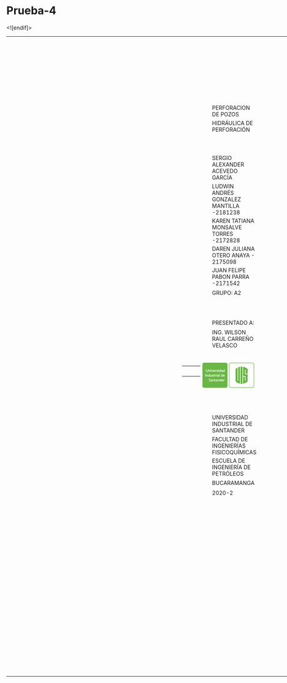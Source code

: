 # Prueba-4

<html xmlns:v="urn:schemas-microsoft-com:vml"
xmlns:o="urn:schemas-microsoft-com:office:office"
xmlns:x="urn:schemas-microsoft-com:office:excel"
xmlns="http://www.w3.org/TR/REC-html40">

<head>
<meta http-equiv=Content-Type content="text/html; charset=windows-1252">
<meta name=ProgId content=Excel.Sheet>
<meta name=Generator content="Microsoft Excel 15">
<link id=Main-File rel=Main-File href="../HIDRÁULICA%20DE%20PERFORACIÓN%20.htm">
<link rel=File-List href=filelist.xml>
<!--[if !mso]>
<style>
v\:* {behavior:url(#default#VML);}
o\:* {behavior:url(#default#VML);}
x\:* {behavior:url(#default#VML);}
.shape {behavior:url(#default#VML);}
</style>
<![endif]-->
<title>Taller Hidráulica de Pozos</title>
<link rel=Stylesheet href=stylesheet.css>
<style>
<!--table
	{mso-displayed-decimal-separator:"\,";
	mso-displayed-thousand-separator:"\.";}
@page
	{margin:.75in .7in .75in .7in;
	mso-header-margin:.3in;
	mso-footer-margin:.3in;}
-->
</style>
<![if !supportTabStrip]><script language="JavaScript">
<!--
function fnUpdateTabs()
 {
  if (parent.window.g_iIEVer>=4) {
   if (parent.document.readyState=="complete"
    && parent.frames['frTabs'].document.readyState=="complete")
   parent.fnSetActiveSheet(0);
  else
   window.setTimeout("fnUpdateTabs();",150);
 }
}

if (window.name!="frSheet")
 window.location.replace("../HIDRÁULICA%20DE%20PERFORACIÓN%20.htm");
else
 fnUpdateTabs();
//-->
</script>
<![endif]>
</head>

<body link="#1155CC" vlink="#1155CC">

<table border=0 cellpadding=0 cellspacing=0 width=960 style='border-collapse:
 collapse;table-layout:fixed;width:720pt'>
 <col width=80 span=12 style='width:60pt'>
 <tr height=17 style='height:12.75pt'>
  <td height=17 width=80 style='height:12.75pt;width:60pt'></td>
  <td width=80 style='width:60pt'></td>
  <td width=80 style='width:60pt'></td>
  <td width=80 style='width:60pt'></td>
  <td width=80 style='width:60pt'></td>
  <td width=80 style='width:60pt'></td>
  <td width=80 style='width:60pt'></td>
  <td width=80 style='width:60pt'></td>
  <td width=80 style='width:60pt'></td>
  <td width=80 style='width:60pt'></td>
  <td width=80 style='width:60pt'></td>
  <td width=80 style='width:60pt'></td>
 </tr>
 <tr height=21 style='mso-height-source:userset;height:15.75pt'>
  <td height=21 colspan=12 style='height:15.75pt;mso-ignore:colspan'></td>
 </tr>
 <tr height=21 style='mso-height-source:userset;height:15.75pt'>
  <td height=21 colspan=3 style='height:15.75pt;mso-ignore:colspan'></td>
  <td></td>
  <td></td>
  <td></td>
  <td class=xl123></td>
  <td class=xl123></td>
  <td class=xl123></td>
  <td class=xl123></td>
  <td class=xl123></td>
  <td></td>
 </tr>
 <tr height=21 style='mso-height-source:userset;height:15.75pt'>
  <td height=21 colspan=3 style='height:15.75pt;mso-ignore:colspan'></td>
  <td></td>
  <td></td>
  <td></td>
  <td></td>
  <td></td>
  <td></td>
  <td></td>
  <td></td>
  <td></td>
 </tr>
 <tr height=17 style='mso-height-source:userset;height:12.75pt'>
  <td height=17 colspan=3 style='height:12.75pt;mso-ignore:colspan'></td>
  <td></td>
  <td></td>
  <td></td>
  <td></td>
  <td></td>
  <td></td>
  <td></td>
  <td></td>
  <td></td>
 </tr>
 <tr height=21 style='mso-height-source:userset;height:15.75pt'>
  <td height=21 colspan=3 style='height:15.75pt;mso-ignore:colspan'></td>
  <td></td>
  <td></td>
  <td></td>
  <td></td>
  <td></td>
  <td></td>
  <td></td>
  <td></td>
  <td></td>
 </tr>
 <tr height=21 style='mso-height-source:userset;height:15.75pt'>
  <td height=21 colspan=3 style='height:15.75pt;mso-ignore:colspan'></td>
  <td></td>
  <td></td>
  <td></td>
  <td></td>
  <td class=xl126></td>
  <td></td>
  <td></td>
  <td></td>
  <td></td>
 </tr>
 <tr height=21 style='mso-height-source:userset;height:15.75pt'>
  <td height=21 colspan=3 style='height:15.75pt;mso-ignore:colspan'></td>
  <td></td>
  <td></td>
  <td></td>
  <td></td>
  <td class=xl127>PERFORACION DE POZOS</td>
  <td></td>
  <td></td>
  <td></td>
  <td></td>
 </tr>
 <tr height=17 style='mso-height-source:userset;height:12.75pt'>
  <td height=17 colspan=3 style='height:12.75pt;mso-ignore:colspan'></td>
  <td></td>
  <td></td>
  <td></td>
  <td></td>
  <td class=xl127>HIDRÁULICA DE PERFORACIÓN</td>
  <td></td>
  <td></td>
  <td></td>
  <td></td>
 </tr>
 <tr height=21 style='mso-height-source:userset;height:15.75pt'>
  <td height=21 colspan=3 style='height:15.75pt;mso-ignore:colspan'></td>
  <td></td>
  <td></td>
  <td></td>
  <td></td>
  <td class=xl128></td>
  <td></td>
  <td></td>
  <td></td>
  <td></td>
 </tr>
 <tr height=21 style='mso-height-source:userset;height:15.75pt'>
  <td height=21 colspan=3 style='height:15.75pt;mso-ignore:colspan'></td>
  <td></td>
  <td></td>
  <td></td>
  <td></td>
  <td class=xl128></td>
  <td></td>
  <td></td>
  <td></td>
  <td></td>
 </tr>
 <tr height=21 style='mso-height-source:userset;height:15.75pt'>
  <td height=21 colspan=3 style='height:15.75pt;mso-ignore:colspan'></td>
  <td></td>
  <td></td>
  <td></td>
  <td></td>
  <td class=xl127>SERGIO ALEXANDER ACEVEDO GARCÍA</td>
  <td></td>
  <td></td>
  <td></td>
  <td></td>
 </tr>
 <tr height=21 style='mso-height-source:userset;height:15.75pt'>
  <td height=21 colspan=3 style='height:15.75pt;mso-ignore:colspan'></td>
  <td></td>
  <td></td>
  <td></td>
  <td></td>
  <td class=xl127>LUDWIN ANDRÉS GONZALEZ MANTILLA -2181238</td>
  <td></td>
  <td></td>
  <td></td>
  <td></td>
 </tr>
 <tr height=21 style='mso-height-source:userset;height:15.75pt'>
  <td height=21 colspan=3 style='height:15.75pt;mso-ignore:colspan'></td>
  <td></td>
  <td></td>
  <td></td>
  <td></td>
  <td class=xl127>KAREN TATIANA MONSALVE TORRES -2172828</td>
  <td></td>
  <td></td>
  <td></td>
  <td></td>
 </tr>
 <tr height=21 style='mso-height-source:userset;height:15.75pt'>
  <td height=21 colspan=3 style='height:15.75pt;mso-ignore:colspan'></td>
  <td></td>
  <td></td>
  <td></td>
  <td></td>
  <td class=xl127>DAREN JULIANA OTERO ANAYA - 2175098</td>
  <td></td>
  <td></td>
  <td></td>
  <td></td>
 </tr>
 <tr height=21 style='mso-height-source:userset;height:15.75pt'>
  <td height=21 colspan=3 style='height:15.75pt;mso-ignore:colspan'></td>
  <td></td>
  <td></td>
  <td></td>
  <td></td>
  <td class=xl127>JUAN FELIPE PABON PARRA -2171542</td>
  <td></td>
  <td></td>
  <td></td>
  <td></td>
 </tr>
 <tr height=21 style='mso-height-source:userset;height:15.75pt'>
  <td height=21 colspan=3 style='height:15.75pt;mso-ignore:colspan'></td>
  <td></td>
  <td></td>
  <td></td>
  <td></td>
  <td class=xl127>GRUPO: A2</td>
  <td></td>
  <td></td>
  <td></td>
  <td></td>
 </tr>
 <tr height=21 style='mso-height-source:userset;height:15.75pt'>
  <td height=21 style='height:15.75pt'></td>
  <td></td>
  <td></td>
  <td></td>
  <td></td>
  <td></td>
  <td></td>
  <td class=xl127></td>
  <td></td>
  <td></td>
  <td></td>
  <td></td>
 </tr>
 <tr height=21 style='mso-height-source:userset;height:15.75pt'>
  <td height=21 colspan=3 style='height:15.75pt;mso-ignore:colspan'></td>
  <td></td>
  <td></td>
  <td></td>
  <td></td>
  <td class=xl127></td>
  <td></td>
  <td></td>
  <td></td>
  <td></td>
 </tr>
 <tr height=21 style='mso-height-source:userset;height:15.75pt'>
  <td height=21 colspan=3 style='height:15.75pt;mso-ignore:colspan'></td>
  <td></td>
  <td></td>
  <td></td>
  <td></td>
  <td class=xl127>PRESENTADO A:</td>
  <td></td>
  <td></td>
  <td></td>
  <td></td>
 </tr>
 <tr height=21 style='mso-height-source:userset;height:15.75pt'>
  <td height=21 colspan=3 style='height:15.75pt;mso-ignore:colspan'></td>
  <td></td>
  <td></td>
  <td></td>
  <td></td>
  <td class=xl127>ING. WILSON RAUL CARREÑO VELASCO</td>
  <td></td>
  <td></td>
  <td></td>
  <td></td>
 </tr>
 <tr height=21 style='mso-height-source:userset;height:15.75pt'>
  <td height=21 colspan=3 style='height:15.75pt;mso-ignore:colspan'></td>
  <td></td>
  <td></td>
  <td></td>
  <td></td>
  <td class=xl128></td>
  <td></td>
  <td></td>
  <td></td>
  <td></td>
 </tr>
 <tr height=21 style='mso-height-source:userset;height:15.75pt'>
  <td height=21 colspan=3 style='height:15.75pt;mso-ignore:colspan'></td>
  <td></td>
  <td></td>
  <td></td>
  <td align=left valign=top><!--[if gte vml 1]><v:shapetype id="_x0000_t75"
   coordsize="21600,21600" o:spt="75" o:preferrelative="t" path="m@4@5l@4@11@9@11@9@5xe"
   filled="f" stroked="f">
   <v:stroke joinstyle="miter"/>
   <v:formulas>
    <v:f eqn="if lineDrawn pixelLineWidth 0"/>
    <v:f eqn="sum @0 1 0"/>
    <v:f eqn="sum 0 0 @1"/>
    <v:f eqn="prod @2 1 2"/>
    <v:f eqn="prod @3 21600 pixelWidth"/>
    <v:f eqn="prod @3 21600 pixelHeight"/>
    <v:f eqn="sum @0 0 1"/>
    <v:f eqn="prod @6 1 2"/>
    <v:f eqn="prod @7 21600 pixelWidth"/>
    <v:f eqn="sum @8 21600 0"/>
    <v:f eqn="prod @7 21600 pixelHeight"/>
    <v:f eqn="sum @10 21600 0"/>
   </v:formulas>
   <v:path o:extrusionok="f" gradientshapeok="t" o:connecttype="rect"/>
   <o:lock v:ext="edit" aspectratio="t"/>
  </v:shapetype><v:shape id="Imagen_x0020_4" o:spid="_x0000_s1025" type="#_x0000_t75"
   alt="Resultado de imagen para logo uis" style='position:absolute;
   margin-left:36pt;margin-top:.75pt;width:108.75pt;height:57pt;z-index:1;
   visibility:visible' o:gfxdata="UEsDBBQABgAIAAAAIQBamK3CDAEAABgCAAATAAAAW0NvbnRlbnRfVHlwZXNdLnhtbJSRwU7DMAyG
70i8Q5QralM4IITW7kDhCBMaDxAlbhvROFGcle3tSdZNgokh7Rjb3+8vyWK5tSObIJBxWPPbsuIM
UDltsK/5x/qleOCMokQtR4dQ8x0QXzbXV4v1zgOxRCPVfIjRPwpBagArqXQeMHU6F6yM6Rh64aX6
lD2Iu6q6F8phBIxFzBm8WbTQyc0Y2fM2lWcTjz1nT/NcXlVzYzOf6+JPIsBIJ4j0fjRKxnQ3MaE+
8SoOTmUi9zM0GE83SfzMhtz57fRzwYF7S48ZjAa2kiG+SpvMhQ4kvFFxEyBNlf/nZFFLhes6o6Bs
A61m8ih2boF2XxhgujS9Tdg7TMd0sf/X5hsAAP//AwBQSwMEFAAGAAgAAAAhAAjDGKTUAAAAkwEA
AAsAAABfcmVscy8ucmVsc6SQwWrDMAyG74O+g9F9cdrDGKNOb4NeSwu7GltJzGLLSG7avv1M2WAZ
ve2oX+j7xL/dXeOkZmQJlAysmxYUJkc+pMHA6fj+/ApKik3eTpTQwA0Fdt3qaXvAyZZ6JGPIoiol
iYGxlPymtbgRo5WGMqa66YmjLXXkQWfrPu2AetO2L5p/M6BbMNXeG+C934A63nI1/2HH4JiE+tI4
ipr6PrhHVO3pkg44V4rlAYsBz3IPGeemPgf6sXf9T28OrpwZP6phof7Oq/nHrhdVdl8AAAD//wMA
UEsDBBQABgAIAAAAIQAY0vxxKwIAALAFAAASAAAAZHJzL3BpY3R1cmV4bWwueG1srFTbitswEH0v
9B+E3rtOnHidmNjL0rBloZewtB+gSONYIEtGUi779x1Zjk0eCqXp23hmdM7RnJE3T5dWkRNYJ40u
6fxhRgloboTUh5L++vnyaUWJ80wLpoyGkr6Do0/Vxw+bi7AF07wxliCEdgUmStp43xVJ4ngDLXMP
pgON1drYlnn8tIdEWHZG8FYl6Wz2mLjOAhOuAfDbWKFVj+3P5jMo9RwpQEj/7EqKGkJ26KmtaWM3
N6p63CRBVAh7BAx+1HW1zHJkGmsh1ZetOVdpGvMhviZDwzpLs7HSn+ihJz5vRo5qNWKPuXBkMV/l
+Z94J/Qb3vkCiafaxHzl6ySPB/RpJ/nODozfTztLpChpRolmLfr02rIDaLKkRIDj6MwbuKPyTBhM
EBmrHbOMKHMw5CgdTSawAI2f/aVvmPZKdi9S4YRZEeLBe/YPzrdMajqc/6vNMXUtOWwNP7agfVwf
C4p5XF3XyM5RYgto94BzsK9iTgnHzfU4jM5K7cP9WOEsfwPu79UdsbwFz5t7sYKsGmcadIWho8gI
PBgwzTyst+vQ6v35mxF4MXb0Bt8CKy61bf+HDpwxueAazdI1PhpK3ku6TNdZnmdxfHDxhGPDfLHK
shwbOHbkabaa9Q2oPSgJijrr/Bcwd6siAQgNxeH0N2Wnr24Y05Ui0GkT1vLeEfS2Kn0vzCQo+qn0
YGUwbwjHl8yVxHXeMs9Cc7D45tc35OKvtvoNAAD//wMAUEsDBAoAAAAAAAAAIQCEFGLlOjsAADo7
AAAUAAAAZHJzL21lZGlhL2ltYWdlMS5wbmeJUE5HDQoaCgAAAA1JSERSAAABTQAAAK8IBgAAAHkL
jPkAAAABc1JHQgCuzhzpAAAABGdBTUEAALGPC/xhBQAAAAlwSFlzAAAh1QAAIdUBBJy0nQAAOs9J
REFUeF7tnYm/FEWy7+evu9zrnbnzZu7MOM685+zOjIioKCIO7uLGuCAqKqLihqjgguz7vsMBDvu+
7/t+gHr5zerozu7Tpyuzqvqc6tMRfOoDdGVVZUVG/ioyIjLiJ7dv375ojqt6KA9UBlQGVAYSZeDC
TwyTrkVKygHlgHJAOZDIAT4qCpqJbNIGygHlgHIg5oCCpkqCckA5oBwI4ICCZgCztKlyQDmgHFDQ
VBlQDigHlAMBHFDQDGCWNlUOKAeUAwqaKgPKAeWAciCAAwqaAczSpsoB5YByQEFTZUA5oBxQDgRw
QEEzgFnaVDmgHFAO5A6ap64cjebunRz9sONjPQrEg6k7J0TTdn6aeEzf9Vk0c/dEr2P2nknRnD1f
RfPMeHMs2PedOb6PFh+Yao4fo6UHZ0TLzLHy8JxozZEFUeeJ1dGVrktNm3U3bl6PNp9YFU3f9Xk3
2ft++4fRd9vHVx1Tto2LJm99v+r4esvY6Ost71Qdkzrfir7sHNOSxxeb34g+L/DxxebRQXxlLOLx
GWvHjTFkXBlfMAc5n7Hri2i2kcv5e6dEi/b/EK04NCvaeHx5dPjC3ujW7VuZ5S830Nxzdks0ZvXw
aOD0AdG90/5DD+VBXRl4YObPzCR5Kzp/7Uxm4ZUbnLl6IprY+WY0ZNYvVO5U7hrKwBML/hAtOTAt
6rrVlVr+MoNm160bBu3fjwZNv0MFVgXWWwYenfObaP2xJakFVy5cfXhe9PDsX1Y99/4Z/x0Nm/vb
6PH5v49GLLjbHk8u+KM9nlr45+jpmuOZRX+Nnl30t6rjucX3RM8t/nvVMXLJP6MXltyb+/Hi0oHR
y8sGtdRBn5vBixcMj6v5fk/VuDy96C9V4yfjKn/LeP9r/v+NOIbP+52RhTuj+6b/V5WM/Hv5Q9Hp
K8dSyV8m0Lx+81r03tpnvCeKaqCqgbsywId24f7vUwkuFy0/NDO6f0b8sR5kJsX7656xy/OL189F
yCYf9JtGo7DH7Zv2YHlWe5hJENX+Sd0pvTB3DlSNTbfxi8e1fJTGm7HnuHHrupWFs1dPWVPR84v/
UcarEfP/EJ24fCS4v6lBkxf5bNNrCpiqXWaSATSA9UfDNc7tpzdEg2f81D4brRWwNKkUgieAXtBe
HMDu/Z2xf943/T+t7LCiuH7zahATUoNmx7Flar9UwMwEmKJ1Dp3za6sJ+NIto1mwnOZ6luZ7z23z
vVTbKQfsqgKHkcgfjqQQSgWaCO0zC/+Sy4TRJbsu2ZEBPKK+tPbIwrLsLTeeUSXlQCgHMNlg10T2
Hpz1c2PSOe99i1SgiadcwU7BLk8ZeHze740N6rqH4N6ORq981MofDhyEX0k5kIYDmHhEhgmT86VU
oLn6yDwFTV2a5yoD2JgueXztMewTtoSwT9z8pq+cazvlQDcO4CgaPu8uK0sfbXjJm0OpQJMg5jy1
DL2Xaq3IgE8ICMHxIi8ENCspB7JwQJboY9c86X2bVKA5a/eXCpqqaeYuA0cu7ksUXLRRAc3pOz9L
bK8NlAONOABYIk9vrX7cm1GpQHOaEVbVDlU7zFsG9p/bnii4F66dLcse2z2VlANZOEBsL3I8ZtVw
79ukAs3vt3+koKmaZu4ygIMxic6Z0CQB61m7JyU11/PKgYYcGLf+eStPo1cN8+ZUKtBkk3zeWobe
TzXXnWc2JQru2asny7JHUgYl5UAWDoxfP9LK0xsmIsOXUoEmGUYU5BTk8paB7ac2JMotyTnkuXP3
fJPYXhsoBxpx4MMNL1p5en3lI96MSgWakzrfVtDU5XnuMrDl5NpEwT1z5Xj5uaSjU1IOZOHARx0v
W3l6bcXD3rdJBZrkFsxby9D7qebaafePNybCkkRW5u/7Nqm5nlcONOTAhI5RvQOaJA5VkFOQy1sG
Np9YmTjFSXItzyVeWEk5kIUDn2yMQfPVFUO8b5NK0yQTdN4TRu+nILzp+IpEwT15uQKaZOVWUg5k
4cAnG/9dAs2HvG+TCjQ/2/S6gqbaNHOXAUoSJNFJk/+wvF94v/9+4aT76vn25MCnG1+18sTOIF9K
BZryINUOVTvMUwY6ji9LlNsTlw+XQZOyBUrKgSwcqIDmg963SQWaYgfIc8LovRSANxxbmii4xy8d
UtBM5JI28OWAJFIftbzJoPlxxyu5L80UNBU0N3jUDDp+6WBZ9paqpumLDdquBw6UQXPZA948SqVp
KmgqwDXjI7f+6OJEwT126YADmtMT27dTAyosUg/natfl6NKN89GF62ftceXGJVvSQXOPdpeGz0v+
mVeWDfYWlZSgGQeE6qE8yFMG1h1dlCi4Ry86oHmwPUHzdk3t7ss3LtrgbBI5k4V8YKn+TWVsBtgc
pFRn/LdZhh66sLuKz4AsJSDakSQS6JVl93u/firQlCj6PCeM3ksBOBQ0qS7YDnTpxgVbfI7ty9je
Hpr1f6Jz1yo1ldzYVZ95tO3UujLbqM3ENQDu++ueixaYDQNo8+1CApovNx00TZZjn8HRNgqEITKw
NlDT7M+gybJ6yYEfbZ5HyVTv8vLoxf1lXHOdYz78dkGzHuCSRZ/CdT/s+Dg6aLRSShz3V/qiFHP+
8tJB3q+YTtNU0NSPRhPMM2uPLkwUXHd53t9Ak/ILO053RB9ueMEusxsB4IHzu8q8cu28PqC51dE0
kwCXEsvPL/57NMdklCLDVH8j2d34UrNB80MFTQXNZoCmqTKZRNWgOTOpeUudH7f+uWjgtAFesrX3
bKVsMRnvfcBS2rigGQK4ADlxjYcv7GkpvjbqLHWm4MtLS+/zfqdUmqakUwoZKG2rS/UkGVhzZEGi
4Lqgufxg/wLN55f8wxv83ITNhy/s9b6OMdjqZJNimZ80LrXn759xR/SBSd7L0j1qcQfSxM4YNF9c
OjBR9qSBgmYTNKZQIdT28QclGDQPtSZo4qlmn33nydVVE/XphX/2BrBdZzaXr0XzC5EhFzRDtVT3
OYOm32E0z3+39LJdMrb1Ami+EDRIIQOqbdtXI11zZH7i175K0zw0K7F90RocM8H576x5wi7DZ+z6
oqp7I+bf7T2vdp7eWL72UB+BpszVh2f/MlpxaI5xGN0qGrsT+9NroDneGKoV3NoX3Jo19v0ZNG/d
vhnN3zelyhM+beenVZOaOEpf3uIwEiLu0ve62uV56NK+p+fwEcAuSG6AVqIyaC5p8vJc6mqEDJS2
VZBNkoHVgZrmikOzW2J+nrlyIhptatDcW+PkmWpCelwaPu933uC3/XSlNMhB40lP4q173l2eh2qp
Sc/BWcTHgEiAVqAvO9+KbZoKmgpQScJdxPOrj8xLnGfu8rwVQHPrqbXRY3PvqgtqP+z4qOp9h829
0xv8tp9aX772wPmd3tcx7ltOrkmtpfrKzRsrh7aErVNA8wUFTQVNX+EuUrvVh/sPaGLfW2zyfQ6e
8dMeAe277R9WgeajAaC5zQXNczsKB5rI1RML/hAB6EWmSSVN84Ul93p3M5X3XJfnCsrNANtVgaC5
sqDLcxJjkAgiKeby2+0fVIPmnN94g58LmvsLCprIyIMz/8dERSQ7+LwRK+eGCpoaPuQ96ZoBelnv
GQyah+fkPIWy3+6GyTL03tqnvcbh223jMoBmZf/4vnPbvZ4n49Mby3NXFthVtLSgyVVaGjRJGPCa
KW5EthGfyYfhllrFjwZ8nX3u29/aDJw+wPB0sOXVEBMakuf7sUeZe7+24hGzDP1Z5nu3OmiSLWj0
qmHefJi87f0q0Bw659fe17q7evad2+Z9XW/ZNGvlDFkpYqb9lgbNjcfioloIg8/EplYMxBfMp329
NpKYIGmfb9r7N+u6YXN/Gz0y+1de7z1k1i/KnszJW9/1usa338+ZpA6SzAHw9L2up3arDs9NVPVc
R5BP+8Qb5thghdF8Q3jwjRkPl4bO8RtTnuF6wNlSGfLc3tY0pW+DjMbJ+BWJJnW+bXnXkjbNTcfj
8q07TNCujwCcu3batiedmE/7em2m7/rcBuRSbzvJ/pT2GXlf95TZNUKi2fPXzkQj5v+/xHcHXIWm
GM0mz/646bRGryKkJput1wcEiwyay02wfQgPSPXm0iOpQXNr0HO3ODuR2AoZ0uesbbG/FonaCjTJ
TA1RIiHtQEoJWIzqrQOaf4puGaAnx6JPMDRLvmaBppvtesyq4anHQcavvUHztvfqoXaJzT70kDng
bt88eF5Bs1c0zQ/WjwwaJJ8BDdU0r3RdKoHm0tR9IRzkDRN0/PDs/019D593y7vNm8Zu9tzie7z6
zFK+WaDplj0l72PW92w/0HynPDbsR/c1ufQlaOJ7eNHs/OGIZdAvK5PIRtFCkCZtiZfnI5f801sB
ThVyVATQvGZqnsSaZs+giQ3lsXl3RWhb3UsAZFtK1gLEIwZ40fxwTPlqrUySesZ/7JDEuLFDBLtr
CBjhqRxuBHu4ee+HzO6Mf5klfCPQJMHtYwZYOeBXo2eRoAEQpq18cOTeCppRFLo8/2qLA5om0W8Y
aFaSfWTTNMN2E83bO7ksT+yjD5VPBc2MNix3goqmSSICH5DounW9G2jON6n6d53ZFJEyjDx5Z66e
MEvZm9HN212mPMDpqDa+dPaeSRHhGvPMnmDsg2xHQwDxBtf2AeFgmx82NRItyPl3TXgJmWKIzYuf
dTMiseuEjlFVQP3Uwj9Ge89ujXaf7TTAc2eE8LHVjL5x/ShTDQ+A22zsq/zOEpz7Ybucu/ebcpA0
mjF2IYTvASdwmnRdX5tJeM6UL+A6Du7D3uJa0OQDQtKInYZXN2wf4n5fNkv+Wbu/NOB5R9X7U15h
zp6vrUlA2mJXdbOHj1FNMyNo3jKg6b/icZfYvQuaUxQ0b9+++hOjbl7z1k1Nw2ZqmoCeD2gCKrU2
TXc/LucoGXDCeNllHywANWr5A+X7bz4RO58A6tizF5cQ2Hqyuwf/pWWDLJBB40wuQfoIMEuFPzRf
khUQdgKx3JKs0LSV1FPcIw7KNi2crDAfd7xsAVtInsX/b9y8XtZIyWMIcZ7AYe59/4z/tg4xIWIF
eRciDNz7iCPozVWPVZUwoE2lpMHtSHIMcm8A082oc63riv0okMXbLYMwZrXaNLNomoxBEGieyKBp
OteG7ltHMRFSTTMANZsLmpsTQXOQ0aqkep7rPd9+Kk5igJb1485P7IRHQ6QCn4DbzN0Ty/eXsA0y
xlgQNAlJIbSpF4yNwwXvFaU0ZAAjWh0gKGDM/mKW5izLWbqK1nzVAAzLbBc0uT9a2gRTO/5xcw0J
nWftnhQ9tfBP5n5d9vnz906xha6eXfRXC7yEiJB+i/uQYaoWND/f9EZ59IgE4Jn0hQ/Bu2ufKp8T
0Hx/3TNWa/zebOPDloMZ4LlF95Qz1JCrUd4dLVc+Agv2fWeX59yb5fnkre+V7w0Q+3zsGrVpN5vm
V8aeVvlI3gyyrbMiEQrWNDOAJjLQn0CTMWh5myZL2KTJ94DRsAQ0SVwr7QU0qZ/i3oNJzrIYIslD
pf16+xvec34bMuuXdhkPUX9G2gEq125esb9LiMKsPV/a/6MFCjBKe+yo1JmGiMWrBU3qrdS+41Bj
C5Vn7DfByj3lVvzIlBqpBs0B0d5zW+1vp64cK2ufcn8S2woJaGJHrZdRZ+H+723T84YHXI+9UzRn
lvLYS91+k5RBCOdU0rglnW830ESWhPjQhzgkZZXE9XuMbCfx1j3Ph1UoVNNU0DRrxKItz30ySaN1
CWiS5EEEQvbj1ttWJkW7qHgo7SUnobscn7rjkxIYXrNaI22/3x5no7lw7awFVn6THRnYVnec6ogA
bA6WsgiiLL0BolrQRLurJ+RLD1TqeANWVAPkA+G2RUN1QROnkYRfIdC19wXQa0Gztg2OoylmSx/2
U4hno6E/YzRd4TO7V2qvo5ysUJz6LJtzTUHT36bpgubuM2Gg6WqpoaApH1bGvT8szyua5j/Kspz0
j8KBJnZIbHSNJiBLV5nMTLQKaMb7cffV2SFBOVTI9bZLyQCWv3KPYXPuNA6Ri7Ytwe8sQ09fOV7+
v7Rr5AUEMFni3zCAOrukVYpN88ata1FPQcwA5NID06x5QYhnv71mRLl/n5jyAi5oPmr6K1rt1B0T
uvENs0E90ET7xuONQ8G1ewpoYgJ5zlQhFD5P2Diq273dOE20zt4HzeSsSEkTIM/zoTbNvDTN3gRN
iW3uP6D5Trw8X9yCoAmYxWCAPXFgwwn46oqHyrLOflaZrGKjrLfEn2fshNDG48vL7QU0O42Nx53w
eIqhS9fPm+X4W/bfV83yHLCuPCsG6LPXTllvOBofjhlAFtCXQ0IyBDSJL6VtzwAzwCZEJTMMoAth
O33V7MvnGgFNQBmQZamN7RRaYIz03bXIu7qBJrbOxQemWkAEMIkKIO5uvdkoAOHsGWyW5kQUiMZM
eEztvV3QZG+7gmbYjiCRLZH7tMvzLKAZmouTdHdC/UPTbGHQxDkhWg1ecJw49SYhHkaW3xAT+rUV
D5fbyZ7aeoZxQmkgClrJfQU0Weq4z0I7E+1NtDDXxklbHE2xsN/qMUkDk0C2OiaBJvbC2jhJNEFx
Di3cFy/zKaEqQIrNkWvwZkOnrhztlr/x0bm/6QaaOJ/gNdEEPEPiSkWLwLb64MyfR2ibYmflY1Mb
6+qCpjsOacEzfHne6ppm/EFuKdAsrdjoc38CzedbUdNk8hNuJMQX8B2zLMVhQSIDtDnCWtyay2tN
nWx3Ikvsmuv9lQk8c9fEHkHTBVJpv9gRjlj7vbcKWJ81ySpkGX3B2ALxUtNPEsmOXPxPC6o4VDAL
uDZN7IX1sg1RX+WQ2dJGzRI86SzhsX1iroCIPXVBEw88oMlvrhd7mWknnvY4cqCilYsjaPnBuCAZ
HwbJEoVmLJnQCVnid7RmyUxDeBFxrXJv2ot9lXuJJpwWMLmu3UCTrOGtBppupiIFzfLwJf+jGSFH
TBo0POyRLqHJARBoRS6xJKndQYE2BNWL9aynaeIRhjqOL+um1T614E/WLgnh9Bk4rXZnzoBoytZx
VbVQ4n5W7JFcu+RgbD5I0jSJHxVCC+ResjTm73HrnrX3+cjEc0JogCyh+Q1ww8QghFlhr/HAH7t0
oMo+KqApWjLtieVkItRmn8HEgXOID4EbIH/x+rkI3uOpd2tev2rAOQtgpgFNn0zvydKcX4tQmyYf
yHxAMzlMzx0b14kUujx3nZUKmgGy0yzQFAD4xsT/iSe3ulu3bUgQtVUEMFxhkKBxibt0z6ElQa5W
Kd72npJ+MCkBMHbP9AQILEsxF8gyPrYT3rQedCaF2C8FNPF01zM94Kkn5pQgebQ6+8f8fc7YTD/b
9Fp5CT12zZP2HODlOsywb07f9Zn9vXS1vR7NVv4/Zdt79j3oE/ZLwDh+zi0LsJggiGflN5b8ol2j
5S83NcbRQCv3vhVhn5UAd2JhFTTDbJpFAM1Q77mbTFhBsyCgKRMPQCDdGCEB3277wAIHNrRG+6MJ
r8GJwnbE2glMcSucFSx95dzTC/9idwi5v7nXDZn9i+hJ095nLzn3Z4nNkrrezg4C4nkWDpdG9+O9
eQ8819hDa9ti+wTMXlo6qO59OE/6OPrB9fCLxApcU9sv+EQ7t/AXv2F6qLenGLB/3vQL+0+8L/6/
oicX/NG+V2Pnll8oUujyXDXNeNLudjYj+Hy4NpV2wnFtKGjyYRVKB5q7ApCm+U3FwdmSNk2fwdY2
fuDTqnxS0EwXp1nPht9IBqpBMyw1HDbz/gSa5DSFVwqaGYOsWxV0Wr3fKz1q/rhJiFtd0yR3QR42
zWDQLCX85tmHApMQ45DMAppotkWiCmj+3btbhQlub/UJr/3PrgUraPprmq622KugWcrBAMKkWZ4X
GzRvewFnStCMs/zooTzIUwbaGTSJuggJbq8GTb/MYDJWOEOFDl3YEzSPJXGNgmZwajgFzTzBQu8V
f3zaDTTJYCXUV6BJ3HOI/Eksr4KmgmaQ4IQImbb118YVNNMuz9NrmsTghshoHNYXky7PvVbzcSMS
4YYwWtv6A0c780pBMwA0HWcOmzRC5MZdngeDpuOs60+g6SanSYJCtWmqbTZowoVMztC2Cpq9A5ob
HZvmkYuBmqaCZtp8mqpphgKCtk/WttsPNCsZ94Ntmq6meTpM06wGzX1BH003ljadprk7SZHr1fNf
b43jNFXTVO0xaCIUBdDbDTQ/3+yCZleY97wKNP2KEco4S44G0Mkn6bcrH/0XNO8pZ1lLQu0+X577
bFHMMqmbff8sfcvz2jzfM897hbxj24GmU9uJhDRBIUc5gSYF+ILGyHEEkVSGZDYhB7lai0Rfl8rR
sNVYUlMm9a/PQJNEF2TLYUcCNXVCBs63LeUaKHdLAg8yAfle12rt4OVBk1aOVHlZ+05RtwOGZ3kk
FQ7tS/uB5utOyFFrgKYbcpQELq1wXmp4tQRoSilaGFsvwUbohKvXvlLu9mZVUoo87p33PUhGQv0V
km2E3lvek7K6odfWtpcyHlS9zHqv0OuDQdNknC8ShaaG+3xTEUDzQNA4u9soi8T7tH1pKdAcv35k
+T2bBZofdVQqN5KrM3QS92Z7yWfplu/wfb6A5pmrJzK/o+TOVNAMn4ahoPlZJtCs7OrZYYr5+coK
7VybJikBQ66l2B+rGrZDsorjIHcr1RI4yGXb/dhs25G71c3BGs7h/K9oKdD8sFS/u5mapluErLbM
boig+LTFDvitSdo7fO7vgoRQ7k0NcvJyukXUfJ5LmzJomiJsvtf01O74pYNWMhU0wydoa4Lmwcwy
4ytzpD2UktDh3G3OFS0FmlK/u5mg+UXJO0mCYPI++g5ueLsB0dem8BjJfPPIYB76fAFNKleGXlvb
njpDCprpJmg4aL6WwabpapodQePeUapwwMMJG8oqMyHXsxoqEpVBc1ELOII+LpVtgIFSfAzm47x5
zxRZo0YOSW/RFqnnzfG+KflA4tt6g0R2cZY7c/d+E1EgjFINC83fkAuaVJQct+45W1Cs9j4Pzvp5
RCna0auGmeS9d5TPj1r2gKl9/mE011SpnLl7oi1uJrVyRNOTMhfz900xJSlesn191gwE53m/sSb7
+4j5d9v/kwke+yWaqdRWf23FI/a9h5VqrdMO7ZWEwF+YFGI8d44pB0xdmVpzhoAmJSh8BZiv/vj1
L0TzTQVL+DVt52cRtcslY349TZPEx9SAp1on7Xmu1CnyfW6jdu1m0ySxtlC49zwLaC4rP5cM/XmM
ne89Tlw6XCTMjFoMNF8pM88FTanlQ/aVs1dPdWPwuqOLa4BzQDSx882Gar8FzYWxpiklBrCv1A40
YAoRSiFZzilaVi8UgdroFFF7edn95YqNtZ2dtXuSfQbABFH+dMauL6rud+nGBVv1USpKTtv5qb0G
wJSyxrX3pSCaW16iAppHvSYApTcINWlE4zeMLN+LDxXlQqRmkXsdk4Ds776TpiFoOuEsPfWtKp9m
izuC+gw0j1VA88Tlw7mMne/4Y0MtEgloouAUPuRowsZRdUFTavlwknpAsw3wUO4CI7MQ9lAZJJb5
Mpmpp8P13xmtEICiXg7EeSlpgQYKnbzcHWAmdMR9EtCk0qXcA1BDc+0wAkdtHAg7Kd7EM8ZrLUQF
SjLH4IWe1BnXVKYiJYR3mxrmGOLXHl1oau5ctxUYaXPCGskjqynz/yeMVgqhgRAyNXfvZHudaLSU
OZZ4yhDQfHTOnaa/8RKJekDUR8K4D5hTNkF46YLmdKNVChEmhtY9x/TzUom/mAWGzv5V5snnJoMo
P7DmH/0JND/dFJdjlnEOi9PMoGk6oFlPefAFwDTtkj7WPY17s35vKdAUJw3McDVNln7QabPUdGvX
EGcpToqVh+bYCUoxsbgqYhSdMRO3dtn6eSl4OAbNOJTn2+3jbft6oCk1xQU0WfJLmV6W/iIkQ+f8
2tYskuJuLOeFxjh1xKW9W1dlklleC9hRb4f64rQTW+I8A478Hxsslf/4Akp7/gZUoRu3rpfr8gho
+kyA2bu/stfDEz44ruDzkYg9nDiCYk0Tc8kNA/QQcaCu2YK6Q/AK4kOVZhK517QdaJZq2PclaCJ3
Wcct5Hp2IBWJKOJI/zGDSZHApP71WXB7NWjGtj4OQANaasrK1g7GPhPaAG05ucaec8EKp09tewHB
eppmPfufOI4ENAFFaprHIHXNAMP4ujY8gsuF6FNtP3AQQGh4PQXZo61BApr1BJFlvJgvaCv2T1/Q
ZJmNtgvtPbe1qma8PE/MBAKagLwQtd2ph07pZMwX/Fsyce8+25l58ilohiTsyEfTzMN5GAKabjno
JHDqjfP9AjTF/lcPPFg+QpLe313iY1vsCTRdRxA2yhjAunuaJ5aSwro2zffWPl3WtLiOLyXggVYm
zxtlytcKvbnqsW79EAfHJrP1rScBEzCr996YAahVzrNdu4s4kQQ0k+xTOMEwD0CYMer15djF2OYk
oEm55ArdttezFe6qOSjpK3Th+lkFTfNxDAGQT42TU6hXHUHHlpafm0dsb8g746soEvXi8rziJAhh
mNtWtEAYKF5lzuMlh8S2516DHQ8imJbfxQbJb3h2G4HmiAWxNiuaE5N84PQBVddIoSsXNLkGpwt2
RRew2E4mdccBbKF6XnlJctAoJKUCmlOqzACUF4iB7raJ49xmg4SFZPtpGtD8seRwquVZWdM0mw84
hz1ZiEJmePFxVk3dMcF60tG+ORC+rHvWfTRNQF363OqF1dzVVl+BZh67yEIwgMD4IlEves/7BjRZ
lkM4WRiot9b8q8z/j0wIUyPQlB1B4rEkyJa65u41PYFm3GZAxDLcdUhhM+Uc3mMhtNDafghoLtz3
faKmOXdP7AjCXnvEZNWGMJ4TpgQoUadZCM2RtgKaSeEjLM8lpIgaM/WEvRynWQLNCRsrUQ6vrngo
SJMKmUy09QJNZweLgmYsCaE7gjocTRPzU+g4ZWlftMJqvQaabIHMwjiuTdY0Y4eIe0gxKSlwj13t
0o3zVnAAsyGzqkFQnsHy/PF58TbKcevjsCKMvrVL+slb37fnRNPEQRXHbFZiQ7FJiv1RQBDPvBD7
iWv7LZObOMue+Ha25NGeXWrj7s0nREiuc7fePVHSnn1Bk3ssLnnyu4znnNhQtz9oznj/IRljnGuy
DEfTJ3bWvQZ+fNzxivXAZ5UJBc20Ns2wbZQuaBI6l3XcQq4vLGg2O8tRHqBZHXJUcQQR9A3Vs+1J
3OL+8zvKA034ixAZkwhHYisi4CX2EzzgspQlm4l4xPee3WaD0NHiFptwIkKAXNCkjyzJ0fRm7v7S
esxZlktYzg9meYrAECpy7Wac8gq7IyAyY9fn5XcQ0CR0pycBkzAgHD20cYtufbXlbRsTSqLUrSfX
lt+XDwDB+BXQTN7dgVeeiQLxwflu+wcRHn/MCvG7xWVM3TEGyIWwm+IphzeYUuQDQuhSyOSp19YP
NCvv2PqaZiXsLsvyfGfg3nM3/pfxxvS0/tjiaLWJe8X+ThjdkoPTzaaHqXaM8TPIgdmMCBcOTF2h
Y66gWaMJhjDwww0vlieia9NkR00MmhXbntyXkBfI9dSiHRGC1CgwldhGwoS4D0vcWNuqrnEMEAqY
iKb59uoRZYAtd7b0D0KiHp8fL485xEPutkM4OSeTG4DviUeEQEHES9LmWRPqI+E8vNs1E9COxkyo
kRB9ZjePgKZv8oV3zEflsgmqb0QuaBJFwESSj03tdfSz0QfBVy58dgS52/5aHTRdxaGvQLOhECSc
JGbXd2ylXdFAs9fyaeahab5htuxhhEZzcZNcfL1lrIm5PBFNMUvl2gFB4yFUiFhD99x9xpONdomm
RGA5AdDrjeZDfCTaJjZQN9SHWEM0ObKxoEUSsI4t8hWzXRLNibAIlvoA7EtL77NhPnjs0SK3maSr
BMgLCEs/aA/gS+aXdUcXGQdSbAMECAE0JklPQrbGfOV5N7RKaYNXnh1Q9B97Lp5/NEXaIrB4toeY
5TKaMrbKkLAfTA+81x4TKsT9O0+ssv/nvnwQAFa3r/Di1RVDTID/d7YNyUX4KGATyitLVShorjKO
qSJR6N7zbKC5svzqWTTNLPxDdlofNKXcRZN3BOUBmqHM1vbJNXZanUc+oMkGB3lPt/RClsmf17XB
oGnMOELhmqYDmoHVKKuX57fsB5fdd5iIUBpwBtYenItXYpUVGn6EUJk7YFLKFYlQ0niHptcIItFD
KLO0ff8HvaxjrKAZ4gjKBzTZAuw7bqzoJCQN4Ntzdqv3tfKM9gXNPsjq7Tuw2q51wbndQBOHYR6a
JmamELnHaScUFtw+wJquhPamAs2dRVI0TUrH3tI0FTSDhDREoNu5rR9oVlKZtfryvPVA8z/K22ZB
PqJPQuVVyqkUBTkFNMkD4ZtVPtXeczfLUCjTtH3raoLNHrv2A82Xc9I0NweBV5WmaZyuIeOKA1CI
HWoh19JWQTNDyFEos7V9/wfbUND0ad+bGk2oI8hNxJ3FESS5GHzniAuaoQk70C6F9hsA9X1mxaZZ
rOU5O+zoWy9omi8GMyuUudq+/4Nk7Rj7gODxy5XluU/7IoMmW39T2zTNNlghEtmEzJdsoLnVAc3K
JhPf5xdN06yA5j+8RSXl8lxB01dItJ0/+PuA4Il+BZpxtVQoWNPMDTT9S6Qgy27uBckBESLjCpq6
PA/6wocIVzu2VdAMCDmqAs2wIHNX0wypK6WgGX/gVNNU4C8M8PuBZqWmjU977zVXDg1DbZoU4Eur
aW7ODTTDMrezG0xIEueEfOBV01TAKQzghAhuUdv6gKCbaJmcA0Ui9ueH8NYtYx26PM8CmmwxFjpV
p1ZWo3eQROBc3z9AM962/PxitWnaUgxkXScTC8leXzGJggfP/GmQUIdMgFZoS7ld0thJpc2i9Tkc
NGcXCTNtUpMQnn5oajT1habpgma9WlmN3gFPvRBZxULet4ghR5LrYWTzQbO6IFco45rdfvK29+qW
9KXExZuru5ejaHZ/inJ/EnpAkkmpKP2SfoSCJglaikThoFnJ9JVF0wxNnFENmt1LWTeSi51m91EF
NPe0PGhOKiXIGbmkyZpmbRXDIk0+wjgkTRyp1DB0u7VsQu1ORXq3rH2RrOwLTY7ErPdqxvUKmv6O
IHd5Hpo4Y73JnCXkU8HUHWsyKgmRUSxUDopm06yAZqX6QtKHOJUjqKigSUIB0spB5F2kIBkF0CiT
S2YmbDBrjiwIHuhQwZD2ZHyXOkJp75HndZLomDrsed43r3u1G2iS+CaP5Xk20Kw41nzGsRo09wbL
UeFAszO2abola9oKNB+Z86vy+1J0rVYIKIE7fN7vggfaR5hq25C/c/Xh+dGbdUr6prlfHtdI8Tby
jOZxv7zv4QOarmbU6stzt6RJtuV5WIo2V9NMqmBaO8bUI6pomgqaSQBbPl9UTRNQpPYNxDLcLbPb
aIKTYJfaN5St6KkueTcANomMH5z1c1M/6I5uAHS/6Yckk6CcRqNno4nioHHrEDVqzzvyXIqkJYEW
933IJEeWdxLQ7MlEwbtQ0I3rfCtLxtf8LLEvSX3lfLuBptSrQl5bBzQ7yjhw5CKgWV3RNWmci6dp
xiU72lbT5OW3n1pvB5VSEAtM9UeW5j0NJJopJSgYyIvXz0dXui7ZbPJkBGdpL9fxb7QzJjUVKZcZ
Lyn2wYvXz5nM80dsDXGAjPYA9eIDU8uCRSZ3yjLwG5nXASO0XWqu4H3keRQzw/bKfemTPHfY3N9G
m01GdUpaMKiU6ZDnkteQUrr1QB7tdufpTfa+l0xZi7NXT9n7UDIDQkNzefLUwj/bTPdkbCchLdfR
bypRuuBJH7jPpuMrrNnhi81v2Mz7tMfGRlb5pEnT6Hw4aM7y/tD3RsNQRxAf1L5enp8wchQyZtQT
EqKSge/HVZ6hoFnAOE3KU1ztioucQXiMnzH1duoJhlukrHZSueEUrywbXHUaRxNg5NbMQbPkGZR/
qFeviN9OXDpsNUo3Uwy/u+0BJfl6A2ZS6Ixn0Y4a6Di4hABS991YBdwsaduiwbj/rwVN3k3qBdW7
/zcG6OX+b6+ulEzGA1/7ntRID5mAtW1DQbNeXabeAMeenhEKmu+teyYX0AzNa+kuz5PKPteOERVJ
s4FmsTK3S3G4F5bc6y066RxBdWqMZ5kseV87avkDVoMTAmim7vik2xIY8OLLB+Oof0NNH+rvQGiq
VICkb5T6FbJhS6sesxolMY+yQ4LiYtRRRyt9Z82TFtyguXsnm/s+GL1owJxMKjirLlw/Ex00WibJ
Al5aOsgeG48vt+2piDl83l32uU8v/EsZNNFEx6waHrE85xlkmLHtTaG1YaV+EqArz8X2R92jIbN/
aU0PlDMWACYonPuzrOa+EH2i1hAaJM8VjR3ARaBoT8VKIfgze/ek6HWjeVMziQ/Qg2Zpn2Us/UCz
soOl1UHzXRNHLJRleZ4NNJMrmLpjuv1UBTSprxWuaRYLNL8sVdRse9BkkAESlpEudZ5YXTWxR5lC
arW2QQqOWdA0f6gbYkHTgJqQZEURQQKYIMDlX/Pj2uqA0dWuy/Z3ztcCCTFhgKf7O8t+IQEpAU0A
6tlFf6tq76YVk3NEBsTAe80A+p+7PVfKDAtojjXgLlTbTz4AF66ftacp20pfx6weXm5PaVe3/6GT
px64th9oxrJj5ed2l7Wp+350WJEIZQFNt7qnz7PlY8qzLWhOD7VpFg00x1ieNx00mbA+DO7rNiyF
J5uqlqJ9MdDYEuv1C/BkqepOXDRA2qIl9gQumAMgls9Pl4CKe0k5YLS3RnwAPF9eNqiqBDBar6tp
UoJYtEm517h1z5X79OKSgRaEEWIoDkHpLswCggKaP+z4uHwPql1iYlhhHGicp1yyvIPUgkHDFnrd
1FvPe3y9QNPYkuW5ra5pIhv5gGZYMmA3uD0UNF2TFlVffZ2tMmZFqxH0ZaeCZt2JjC1OaohfN86Q
x0rLX9EKP9/0uonh3F1lK0SYAdHarxClgl2weG7xPVbu0Qb5t5y7dOO8/b0n0ESrmGRixLCdujZK
rgGcYtCMbZposWwLdZ/rTjhAnQ8ES3Koo1RvvRbUcNhA4giaZRxYPoSXFC/5aONgEqqnyWYFUR/Q
xBHWX0DT1dxDNc3Ok6vLYxFadsLNckRp6ZBxY7UmxLUKmj4zyLQprqY5oG4IEEKx5MC08ttJTe8X
lw4sa2fswcW7TeycOE5eK2l8bjjCWwaAXSED2Cxomj+0k3MCUBj7a4WSmu8SaI7t9bvt4+3+eKGx
a5+01+CNBozRlGtBc/SqR8vt0YjRbilva0Hz+LK6E4EyrS5o/mjsvLbvBpjHbxgZvb7yEWvXxYaL
9oqNlKX/I7Njj/4bRrsUaka8azhozvSU2N5pFuoIcvmZBTRDy064oIm2GAKabvlftNRaM1PSvdhg
UiSqaJoDvbuVyhFEQagk5vTFeSY3y8whJjax9vmzdn9ZZsp7a5+xDg8pR4pD6GHjMOEarhVvMpoV
v7kZUMYYZ4h7b5wyQoCwnKOMAFTLK5JlXDBhPRB9leeOXFzZxsXSm/uMWHC31UJx9gyd8+uq5wJu
QmJGkKUTy/Da9txPQFPiNN3gapwS9cYMDVYA0rW7uqFReY11u4EmNvDpOz+zoWM403xjhOE3siOU
DTT3B81lZIC+cny26bVgR1BRQRMlwZf6FWiijUGHzXKSr7g4J8hwRPwhxBcdDe4xEwMp1ecQAJn4
nJPlMlmS+F2W4FzPksoFCQRf2gt4cV7si4v3T7Xt6Qt2SdcuKOEOnB9jEokITdg4yhrYHy/dG5OC
aHvybNc5Jc993wlhQduU2FGuwbNNXCm09OB02ycAW8wI/I3pQZZbfDwwARDvSUQB7bG1CuGRzwss
5T5+oFnJNI5mVyQK1TSz8C8baC4tsw05zdKP0GuLB5pv2vdH4fGlfgWa7Gap0G3r/WUZ7MYT2p1C
BsCwKUoiD8Bk3t4pdgkvIMJ9CPDmwFEjVAuagC+aIMSyVoQIuyLEswkqZ4l97topey+J7zxngs5n
7/nKgpj7XNJvAXrYXgFkPPG1nlW8ffJeApq819qji8p95b3wqBOXJ04dThJoL/0cb8oxV2yqt43t
96oFVzcGVUDW1W7z2gXkTrpQ0GQzQJGod0FzbfnVWSmFgJe7xD7S5qA5sbPNQRPBmbpjQnl57U4o
QIBJ6cYSsiySbZe0Bdi2nVpXDo7HngjIupqmC4yirQkgoeKL8OJEkuWw9IOvLHGWhOu4zh9AlzjN
K10XbVP6SlzpUGNu4N9Xbly08ZbuxKBP9A9yNVzADFB0MzsJeEucJkDt3musCYtC46gNVscuO2fP
19Hj8+JQKuJfhXiPkInq09YHNNm1JPdqZ9B0vdh82H34W/tBZyzZ1RNybba2A6LDF/YW6TsX9Rpo
TiioTVMGlKUs+3rZtYIGSdgRIFMbS8j/WV5ju2TZTIwmv7GDiNru2DJZrg42QMR5tr3VZi3i/Djj
PGIpX2uTYvmLc4WgcLQ0sV9yDTGg3A+n1OOlJCI8H02W+Ez6gXMHzz73ro0nJaEySwpCntCwa4UZ
UwAAz/MBcN6TtthzJZ7UvYb34n3hG7ZOrqkNVme5L86i0D3HPpNN9us3mlVFBk1WNm4Ehc87p22z
1XzchcJBc1n52t4CTeQZh2dtpEhfI+jEzaJpVsIKk/qUanledNBMK4h6nX/lyGbwqtVBk8mGCcaN
omgGn7gnKyKh0KqQHccqoIn9v1l9lPviYf/BrADrbS9OAqhmn+890DSJHJrNaL1/3wJYX/DfDzSP
O8vzGc2eU6nuj30aL3MzebitlJiGDobW6sFeLsRyuZn9JL6XrcRFJQFN2aTi0890mqbx7jaT0Xrv
9gNMxpxsUEnE3v+KTbOYoMk7kEOA2NtmybILmqG1ejpKeQ7oZ5rs677vNGTWL+1GiyLTF5tH2zFS
0DRM8B1YbVccXvmB5omWAE2AguXo4v0/Zk5kUk9G3T3ghwLLTkhymGaC5tOL/mKdTEUnBU0Fy5b+
WKw+4qNptg5oCmCQUGPE/LtzHRs321DoEtsFzVDATVYyBtjSMuSnbQVS0FTQzHViJk+QfLXU1aW0
fI0mG9tOpV9LTWLoViHsnCzXfTLu+/C9Oq9lmF2yGjTDy/D21D82l2CXLpqHvJGMVECzEoudJFOp
bJqfqE2zpcHJZ1L2RZtw0JyeJN8FO3/bbjR4asGfMsuPW6snNGzITSsXag+tJxfE7LKLrTYuuWDM
r9sdBU3VNDNPxr4AS3mmJIBuNNkI6alomq0GmvGbkdd0qknLl2UrKrvGhEK3QrpbMMnulXbMib0k
J+0upxZ6KwCl20dKtsSOoKZrms3zCqYdQL0u36VyX/BTkig3Bs3TFdA80JqgKe9HPoSvt4ytuzkh
if97TBmXMmgGpndzYzxDw5WkX2S/Wnt0YXlXWquBpfT38xJourkckt4l5fJcQTNJqPV8OIj7gCZb
O8uaZouDpkxOtOevt7zbbatsIxnCuSQUmkjYdSKFgiY5D4hyaCW7ZSMQLIOmU9JGQVOX7KmXX70N
/H6geabfgaZM0jhxzGS7oygpua9b1TG0dvlOp3a5z24iksVgs9xpluFuIpckcGmF82xTRs5riyc2
6rtqmgqqhQFVSmwkEUtaAXM3sXTSda10HmAicxFLd8mHUPsBcxNfkEA75AO327GH9gSaJH4h3wJJ
UdwMXK3ER5++khMU3mGb9aVUoEllw5BB0rbhS9V25Bk2siQiKUYFNH9Mat7y58mABYBSmoSqASSX
xgEjVUR5QRJeh8iLW0Jakn2QsOUJk/SaqgyUQ3GrubY8Exu8wKebYixzM3glvW8q0BR0DhkobavA
mSQDbi7QngT3ogOa1HxvN6LWFUBHMm0hNMFhJq8rWfZJjsHS3j2IDeXc/SY0CI/9KaOZCl25ccmW
XyZ7lKQObCeeigJImW1fUtDU5XmQlpIEfFnOr3MSKPcMmufK/SUrvlLMARwzJNw+Zmr+ELcpB+FI
LN9xNpH3tb84cPIad8kP4CbYTrp3KtAU42mWCaLXquZZKwOhoLlIQTNpfuv5BA4IaL66olJzK4lp
6UCzFNukwKfAl6cM+IDmJbOnWZ65aP8PSfKt55UDDTkguxvd+ldJLEsFmrL1KM8Jo/dSAF5nthgm
EfY7kZWF+79Paq7nlQMNOTChI05zSbluX1LQVJtmYWya7MtOIsorl0Fzn4JmEr/0fGMOSBUKtzx1
Es9SgaYUI1LtULXDPGXArZLYk+C6oEmBOiXlQBYOEGKFDFP7ypdSgeaXnWMKo53kOWn1Xn37EXBT
lvUMmhfLsjd/37e+cq7tlAN1OfBRGTSHenMoJWi+paCpy/rcZWDT8RWJgnul65IDmlMS22sD5UAj
Dny04SUrT2+sbDJoTup8O/cJo1pe32p5ReC/m+exJ0EnrZr0lfLMSsqBLByogOaj3rdJpWl+tUVB
swgg09/64OZ57EmCr9+86oBmcasces9AbdinHBi/4QUrT6NXDfPuR0rQfEc1TV2e5y4DW51a3j1J
8A2zjfBes/caQZ+79xtvQdeGyoF6HBi3/nkrSyQn8aVUoPnN1ndznzD9TWvS9wk3N7gVFnsGzet2
fzX8nbPnK18513bKgboceH/ds1aW3lr9uDeHUoHm5K3vKWiqppm7DOw43ZEouGT9ISMPgj5r95eJ
7bWBcqARB95d+5SVpbdNBilfSgWaU7aNy33CqGYWrpn1N57tOr0pUW67DGg+MPN/rPzN2PVFYntt
oBxoxIGxa560svTOmie8GZUKNL/b/qGCpmqaucuAm+exJwnuunXDlIX4hX32tJ2fegu6NlQO1OMA
y3JkCY3Tl1KB5szdE3OfMP1Na9L3Cdecj5kCYUl081ZX9Njcu6z8fb/jo6Tmel450CMHyJD/1MK4
nPKHG1705lQq0Ow8sVpBUzXNXGVgyKxfRle7LicK7u3odkRxLwT9paX3mWS8NxOv0QbKgXocOHB+
h82CjywtCNhdlgo0iZUbMiteIumhPMhDBj5YP9J7Zk83tkyeicB3HF/ufZ02VA4IB/j4SrjR4Bk/
NUmaT3szJxVocneK3ecxWfQeCrqUY6CEgy+RgfyROb+y8kfhMbKSKykHQjiw4diScugaiYhDKDVo
EmT8/OJ/KHCqtp1ZBr4xIWyhtPLw3PLS6vnFfzd1b46E3kLbtykHNpocBw+VVspDzceX0skhlBo0
ecihC3vMF/9/M08a1TbbV9scu/bJCOdOKLG8IvRNbFLU5sabfuH6mdBbafs24ACF6HaZ0sV4yVnZ
gDmPzP5V5JYz9mVDJtDkIRhTn1zwRwVO1TiDZeADs4WNFUtaokjYtJ2flYPdmQgPzvx59Pi830fP
LvpbNHLJP62z6JVlg02J1gftQVkDEs5yvLHy0boHW+rGrB5e93h7zQgb06fHExG86IlPef3OnvDq
cRpaHj8ZRxlb+ZvxZtxxGLIKeWbRX6Ph835nK3SKgvbUwj9HB8/vSiV6mUGTp1KLmlKYGFRVa2xf
rdF37BFgSlV0pdAw60n5ztMbI6oJyvZK335ou/aTVTZGkA84dEnuyl0uoCk3PGnsSmxt4+vwxII/
RP8yRnomyGOmJvOjc39jjfeElgwxtZfd40HzIg/M/FniMdi0GTzzp+kOA+iAeprjfnMdW/d6+0jT
16pr0vLKYywYL2po144ly2TsRMPm3mnG/i6r9Y2Yf7f94lNaYNXhedEV48jJm6jZvffs1ugH46Bk
CYYmOMYELqPxjC5plKKZ1Pubute1Gouruby8bFDUjOOlpYOsRtSfjxeN1tcM3oXcc9TyB4zzekJ0
ytR3z0q5gmbWzrjXs/Qi+NQ92A3CNro0x3WzDLxmQqXSHMQPkvy2t49rXVdS9Zd3ZI92Gj5xDfaf
Wt5jQ1RSDigHoqiwoKmDoxxQDigHisgBBc0ijor2STmgHCgsBxQ0Czs02jHlgHKgiBxQ0CziqGif
lAPKgcJyQEGzsEOjHVMOKAeKyAEFzSKOivZJOaAcKCwHFDQLOzTaMeWAcqCIHFDQLOKoaJ+UA8qB
wnJAQbOwQ6MdUw4oB4rIAQXNIo6K9kk5oBwoLAcUNAs7NNox5YByoIgcENA8a/5xWQ/lgcqAyoDK
QKIMnP7/1aEGnZ3OsZYAAAAASUVORK5CYIJQSwMEFAAGAAgAAAAhACacajYVAQAAiQEAAA8AAABk
cnMvZG93bnJldi54bWxMUF1PAjEQfDfxPzRr4puUu+NQTwohJCbGGCPgD2h6ex/SD9JWOPn1LoI5
Hnd2Z3ZmJrPOaLZDH1pnBSSDITC0ypWtrQV8rp/vHoCFKG0ptbMo4AcDzKbXVxNZlG5vl7hbxZqR
iA2FFNDEuC04D6pBI8PAbdHSrnLeyEijr3np5Z7EjebpcDjmRraWPjRyi4sG1Wb1bQRwXket9ALX
7dvrYfOVp9lHaoS4venmT8AidrE/PrNfSgE5HKNQDJiSv07PrWqcZ9USQ3sg8ye88s4w7/YC0hSY
clrAGI7Ae1UFjAIe85SUaPEPjPJ7Mgv8qBrdmXs6EUAFXXCTLMtyKvGCnSWjjASJzXtTf0Pf4PQX
AAD//wMAUEsDBBQABgAIAAAAIQCqJg6+vAAAACEBAAAdAAAAZHJzL19yZWxzL3BpY3R1cmV4bWwu
eG1sLnJlbHOEj0FqwzAQRfeF3EHMPpadRSjFsjeh4G1IDjBIY1nEGglJLfXtI8gmgUCX8z//PaYf
//wqfillF1hB17QgiHUwjq2C6+V7/wkiF2SDa2BSsFGGcdh99GdasdRRXlzMolI4K1hKiV9SZr2Q
x9yESFybOSSPpZ7Jyoj6hpbkoW2PMj0zYHhhiskoSJPpQFy2WM3/s8M8O02noH88cXmjkM5XdwVi
slQUeDIOH2HXRLYgh16+PDbcAQAA//8DAFBLAQItABQABgAIAAAAIQBamK3CDAEAABgCAAATAAAA
AAAAAAAAAAAAAAAAAABbQ29udGVudF9UeXBlc10ueG1sUEsBAi0AFAAGAAgAAAAhAAjDGKTUAAAA
kwEAAAsAAAAAAAAAAAAAAAAAPQEAAF9yZWxzLy5yZWxzUEsBAi0AFAAGAAgAAAAhABjS/HErAgAA
sAUAABIAAAAAAAAAAAAAAAAAOgIAAGRycy9waWN0dXJleG1sLnhtbFBLAQItAAoAAAAAAAAAIQCE
FGLlOjsAADo7AAAUAAAAAAAAAAAAAAAAAJUEAABkcnMvbWVkaWEvaW1hZ2UxLnBuZ1BLAQItABQA
BgAIAAAAIQAmnGo2FQEAAIkBAAAPAAAAAAAAAAAAAAAAAAFAAABkcnMvZG93bnJldi54bWxQSwEC
LQAUAAYACAAAACEAqiYOvrwAAAAhAQAAHQAAAAAAAAAAAAAAAABDQQAAZHJzL19yZWxzL3BpY3R1
cmV4bWwueG1sLnJlbHNQSwUGAAAAAAYABgCEAQAAOkIAAAAA
">
   <v:imagedata src="image001.png" o:title=""/>
   <o:lock v:ext="edit" aspectratio="f"/>
   <x:ClientData ObjectType="Pict">
    <x:SizeWithCells/>
    <x:CF>Bitmap</x:CF>
    <x:AutoPict/>
   </x:ClientData>
  </v:shape><![endif]--><![if !vml]><span style='mso-ignore:vglayout;
  position:absolute;z-index:1;margin-left:48px;margin-top:1px;width:145px;
  height:76px'><img width=145 height=76 src=image002.png
  alt="Resultado de imagen para logo uis" v:shapes="Imagen_x0020_4"></span><![endif]><span
  style='mso-ignore:vglayout2'>
  <table cellpadding=0 cellspacing=0>
   <tr>
    <td height=21 width=80 style='height:15.75pt;width:60pt'></td>
   </tr>
  </table>
  </span></td>
  <td class=xl128></td>
  <td></td>
  <td></td>
  <td></td>
  <td></td>
 </tr>
 <tr height=21 style='mso-height-source:userset;height:15.75pt'>
  <td height=21 style='height:15.75pt'></td>
  <td></td>
  <td></td>
  <td></td>
  <td></td>
  <td></td>
  <td></td>
  <td class=xl128></td>
  <td></td>
  <td></td>
  <td></td>
  <td></td>
 </tr>
 <tr height=21 style='mso-height-source:userset;height:15.75pt'>
  <td height=21 style='height:15.75pt'></td>
  <td></td>
  <td></td>
  <td></td>
  <td></td>
  <td></td>
  <td></td>
  <td class=xl128></td>
  <td></td>
  <td></td>
  <td></td>
  <td></td>
 </tr>
 <tr height=21 style='mso-height-source:userset;height:15.75pt'>
  <td height=21 colspan=3 style='height:15.75pt;mso-ignore:colspan'></td>
  <td></td>
  <td></td>
  <td></td>
  <td></td>
  <td class=xl127></td>
  <td></td>
  <td></td>
  <td></td>
  <td></td>
 </tr>
 <tr height=21 style='mso-height-source:userset;height:15.75pt'>
  <td height=21 colspan=3 style='height:15.75pt;mso-ignore:colspan'></td>
  <td></td>
  <td></td>
  <td></td>
  <td></td>
  <td class=xl127>UNIVERSIDAD INDUSTRIAL DE SANTANDER</td>
  <td></td>
  <td></td>
  <td></td>
  <td></td>
 </tr>
 <tr height=21 style='mso-height-source:userset;height:15.75pt'>
  <td height=21 colspan=4 style='height:15.75pt;mso-ignore:colspan'></td>
  <td></td>
  <td></td>
  <td></td>
  <td class=xl127>FACULTAD DE INGENIERÍAS FISICOQUÍMICAS</td>
  <td></td>
  <td></td>
  <td></td>
  <td></td>
 </tr>
 <tr height=21 style='mso-height-source:userset;height:15.75pt'>
  <td height=21 colspan=4 style='height:15.75pt;mso-ignore:colspan'></td>
  <td></td>
  <td></td>
  <td></td>
  <td class=xl127>ESCUELA DE INGENIERÍA DE PETRÓLEOS</td>
  <td></td>
  <td></td>
  <td></td>
  <td></td>
 </tr>
 <tr height=21 style='mso-height-source:userset;height:15.75pt'>
  <td height=21 colspan=4 style='height:15.75pt;mso-ignore:colspan'></td>
  <td></td>
  <td></td>
  <td></td>
  <td class=xl127>BUCARAMANGA</td>
  <td></td>
  <td></td>
  <td></td>
  <td></td>
 </tr>
 <tr height=21 style='mso-height-source:userset;height:15.75pt'>
  <td height=21 colspan=4 style='height:15.75pt;mso-ignore:colspan'></td>
  <td></td>
  <td></td>
  <td></td>
  <td class=xl127>2020-2</td>
  <td></td>
  <td></td>
  <td></td>
  <td></td>
 </tr>
 <tr height=21 style='mso-height-source:userset;height:15.75pt'>
  <td height=21 colspan=4 style='height:15.75pt;mso-ignore:colspan'></td>
  <td></td>
  <td></td>
  <td></td>
  <td></td>
  <td></td>
  <td></td>
  <td></td>
  <td></td>
 </tr>
 <tr height=21 style='mso-height-source:userset;height:15.75pt'>
  <td height=21 colspan=4 style='height:15.75pt;mso-ignore:colspan'></td>
  <td></td>
  <td></td>
  <td></td>
  <td></td>
  <td></td>
  <td></td>
  <td></td>
  <td></td>
 </tr>
 <tr height=21 style='mso-height-source:userset;height:15.75pt'>
  <td height=21 colspan=4 style='height:15.75pt;mso-ignore:colspan'></td>
  <td></td>
  <td></td>
  <td></td>
  <td></td>
  <td></td>
  <td></td>
  <td></td>
  <td></td>
 </tr>
 <tr height=21 style='mso-height-source:userset;height:15.75pt'>
  <td height=21 colspan=4 style='height:15.75pt;mso-ignore:colspan'></td>
  <td></td>
  <td></td>
  <td></td>
  <td></td>
  <td></td>
  <td></td>
  <td></td>
  <td></td>
 </tr>
 <tr height=21 style='mso-height-source:userset;height:15.75pt'>
  <td height=21 colspan=4 style='height:15.75pt;mso-ignore:colspan'></td>
  <td></td>
  <td></td>
  <td></td>
  <td></td>
  <td></td>
  <td></td>
  <td></td>
  <td></td>
 </tr>
 <tr height=21 style='mso-height-source:userset;height:15.75pt'>
  <td height=21 colspan=4 style='height:15.75pt;mso-ignore:colspan'></td>
  <td></td>
  <td></td>
  <td></td>
  <td></td>
  <td></td>
  <td></td>
  <td></td>
  <td></td>
 </tr>
 <tr height=21 style='mso-height-source:userset;height:15.75pt'>
  <td height=21 colspan=4 style='height:15.75pt;mso-ignore:colspan'></td>
  <td></td>
  <td></td>
  <td></td>
  <td></td>
  <td></td>
  <td></td>
  <td></td>
  <td></td>
 </tr>
 <tr height=21 style='mso-height-source:userset;height:15.75pt'>
  <td height=21 colspan=4 style='height:15.75pt;mso-ignore:colspan'></td>
  <td></td>
  <td></td>
  <td></td>
  <td></td>
  <td></td>
  <td></td>
  <td></td>
  <td></td>
 </tr>
 <tr height=21 style='mso-height-source:userset;height:15.75pt'>
  <td height=21 colspan=4 style='height:15.75pt;mso-ignore:colspan'></td>
  <td></td>
  <td></td>
  <td></td>
  <td></td>
  <td></td>
  <td></td>
  <td></td>
  <td></td>
 </tr>
 <tr height=21 style='mso-height-source:userset;height:15.75pt'>
  <td height=21 colspan=4 style='height:15.75pt;mso-ignore:colspan'></td>
  <td></td>
  <td></td>
  <td></td>
  <td></td>
  <td></td>
  <td></td>
  <td></td>
  <td></td>
 </tr>
 <tr height=21 style='mso-height-source:userset;height:15.75pt'>
  <td height=21 colspan=5 style='height:15.75pt;mso-ignore:colspan'></td>
  <td></td>
  <td class=xl123></td>
  <td class=xl123></td>
  <td class=xl123></td>
  <td class=xl123></td>
  <td class=xl123></td>
  <td></td>
 </tr>
 <tr height=21 style='height:15.75pt'>
  <td height=21 colspan=5 style='height:15.75pt;mso-ignore:colspan'></td>
  <td class=xl120></td>
  <td class=xl122></td>
  <td class=xl122></td>
  <td class=xl122></td>
  <td class=xl122></td>
  <td class=xl122></td>
  <td></td>
 </tr>
 <tr height=21 style='height:15.75pt'>
  <td height=21 colspan=5 style='height:15.75pt;mso-ignore:colspan'></td>
  <td class=xl120></td>
  <td class=xl122></td>
  <td class=xl122></td>
  <td class=xl122></td>
  <td class=xl122></td>
  <td class=xl122></td>
  <td></td>
 </tr>
 <tr height=21 style='height:15.75pt'>
  <td height=21 colspan=5 style='height:15.75pt;mso-ignore:colspan'></td>
  <td class=xl120></td>
  <td class=xl122></td>
  <td class=xl122></td>
  <td class=xl122></td>
  <td class=xl122></td>
  <td class=xl122></td>
  <td></td>
 </tr>
 <tr height=21 style='height:15.75pt'>
  <td height=21 colspan=5 style='height:15.75pt;mso-ignore:colspan'></td>
  <td class=xl121></td>
  <td class=xl123></td>
  <td class=xl123></td>
  <td class=xl122></td>
  <td class=xl124></td>
  <td class=xl124></td>
  <td></td>
 </tr>
 <tr height=21 style='height:15.75pt'>
  <td height=21 colspan=5 style='height:15.75pt;mso-ignore:colspan'></td>
  <td class=xl121></td>
  <td class=xl123></td>
  <td class=xl123></td>
  <td class=xl122></td>
  <td class=xl124></td>
  <td class=xl124></td>
  <td></td>
 </tr>
 <tr height=17 style='height:12.75pt'>
  <td height=17 style='height:12.75pt'></td>
  <td></td>
  <td></td>
  <td></td>
  <td></td>
  <td></td>
  <td></td>
  <td colspan=5 style='mso-ignore:colspan'></td>
 </tr>
 <tr height=17 style='height:12.75pt'>
  <td height=17 style='height:12.75pt'></td>
  <td></td>
  <td></td>
  <td></td>
  <td></td>
  <td></td>
  <td></td>
  <td colspan=5 style='mso-ignore:colspan'></td>
 </tr>
 <![if supportMisalignedColumns]>
 <tr height=0 style='display:none'>
  <td width=80 style='width:60pt'></td>
  <td width=80 style='width:60pt'></td>
  <td width=80 style='width:60pt'></td>
  <td width=80 style='width:60pt'></td>
  <td width=80 style='width:60pt'></td>
  <td width=80 style='width:60pt'></td>
  <td width=80 style='width:60pt'></td>
  <td width=80 style='width:60pt'></td>
  <td width=80 style='width:60pt'></td>
  <td width=80 style='width:60pt'></td>
  <td width=80 style='width:60pt'></td>
  <td width=80 style='width:60pt'></td>
 </tr>
 <![endif]>
</table>

</body>

</html>
